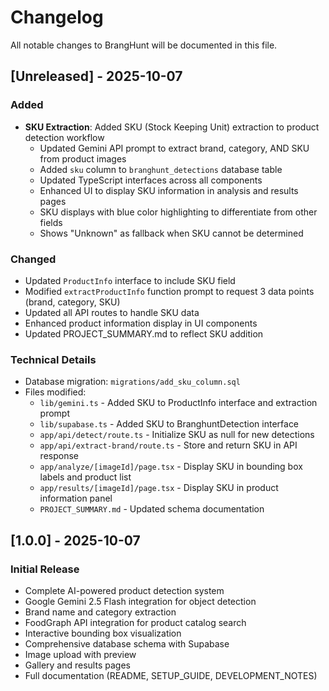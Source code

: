 # Changelog

All notable changes to BrangHunt will be documented in this file.

## [Unreleased] - 2025-10-07

### Added
- **SKU Extraction**: Added SKU (Stock Keeping Unit) extraction to product detection workflow
  - Updated Gemini API prompt to extract brand, category, AND SKU from product images
  - Added `sku` column to `branghunt_detections` database table
  - Updated TypeScript interfaces across all components
  - Enhanced UI to display SKU information in analysis and results pages
  - SKU displays with blue color highlighting to differentiate from other fields
  - Shows "Unknown" as fallback when SKU cannot be determined

### Changed
- Updated `ProductInfo` interface to include SKU field
- Modified `extractProductInfo` function prompt to request 3 data points (brand, category, SKU)
- Updated all API routes to handle SKU data
- Enhanced product information display in UI components
- Updated PROJECT_SUMMARY.md to reflect SKU addition

### Technical Details
- Database migration: `migrations/add_sku_column.sql`
- Files modified:
  - `lib/gemini.ts` - Added SKU to ProductInfo interface and extraction prompt
  - `lib/supabase.ts` - Added SKU to BranghuntDetection interface
  - `app/api/detect/route.ts` - Initialize SKU as null for new detections
  - `app/api/extract-brand/route.ts` - Store and return SKU in API response
  - `app/analyze/[imageId]/page.tsx` - Display SKU in bounding box labels and product list
  - `app/results/[imageId]/page.tsx` - Display SKU in product information panel
  - `PROJECT_SUMMARY.md` - Updated schema documentation

## [1.0.0] - 2025-10-07

### Initial Release
- Complete AI-powered product detection system
- Google Gemini 2.5 Flash integration for object detection
- Brand name and category extraction
- FoodGraph API integration for product catalog search
- Interactive bounding box visualization
- Comprehensive database schema with Supabase
- Image upload with preview
- Gallery and results pages
- Full documentation (README, SETUP_GUIDE, DEVELOPMENT_NOTES)

